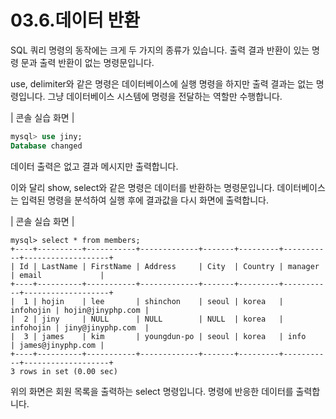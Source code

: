 # 03.6.데이터 반환 
SQL 쿼리 명령의 동작에는 크게 두 가지의 종류가 있습니다. 출력 결과 반환이 있는 명령 문과 출력 반환이 없는 명령문입니다.  

use, delimiter와 같은 명령은 데이터베이스에 실행 명령을 하지만 출력 결과는 없는 명령입니다. 그냥 데이터베이스 시스템에 명령을 전달하는 역할만 수행합니다.  

| 콘솔 실습 화면 | 
```sql
mysql> use jiny;
Database changed

```

데이터 출력은 없고 결과 메시지만 출력합니다.  

이와 달리 show, select와 같은 명령은 데이터를 반환하는 명령문입니다. 데이터베이스 는 입력된 명령을 분석하여 실행 후에 결과값을 다시 화면에 출력합니다.  

| 콘솔 실습 화면 | 
```
mysql> select * from members;
+----+----------+-----------+-------------+-------+---------+-----------+-------------------+
| Id | LastName | FirstName | Address     | City  | Country | manager   | email             |
+----+----------+-----------+-------------+-------+---------+-----------+-------------------+
|  1 | hojin    | lee       | shinchon    | seoul | korea   | infohojin | hojin@jinyphp.com |
|  2 | jiny     | NULL      | NULL        | NULL  | korea   | infohojin | jiny@jinyphp.com  |
|  3 | james    | kim       | youngdun-po | seoul | korea   | info      | james@jinyphp.com |
+----+----------+-----------+-------------+-------+---------+-----------+-------------------+
3 rows in set (0.00 sec)

```

위의 화면은 회원 목록을 출력하는 select 명령입니다. 명령에 반응한 데이터를 출력합니다.  
